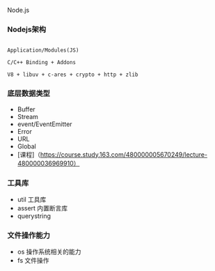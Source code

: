 Node.js

### Nodejs架构

```

Application/Modules(JS)

C/C++ Binding + Addons

V8 + libuv + c-ares + crypto + http + zlib

```

### 底层数据类型

- Buffer
- Stream
- event/EventEmitter
- Error
- URL
- Global
- [课程]（https://course.study.163.com/480000005670249/lecture-480000036969910）

### 工具库

- util 工具库
- assert 内置断言库
- querystring

### 文件操作能力

- os 操作系统相关的能力
- fs 文件操作